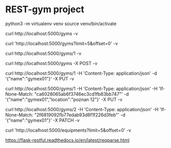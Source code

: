 # REST-gym project


python3 -m virtualenv venv
source venv/bin/activate


curl http://localhost:5000/gyms -v

curl 'http://localhost:5000/gyms?limit=5&offset=0' -v   

curl http://localhost:5000/gyms/1 -v

curl http://localhost:5000/gyms -X POST -v   

curl http://localhost:5000/gyms/1 -H 'Content-Type: application/json' -d '{"name":"gymex01"}' -X PUT -v   

curl http://localhost:5000/gyms/1 -H 'Content-Type: application/json' -H 'If-None-Match: "ca6028065ab6f3746ec3cd1fb83bb747"' -d '{"name":"gymex01","location":"poznan 12"}' -X PUT -v   

curl http://localhost:5000/gyms/2 -H 'Content-Type: application/json' -H 'If-None-Match: "2f6819092fb77edab93d8f1f226d3feb"' -d '{"name":"gymex01"}' -X PATCH -v   


curl 'http://localhost:5000/equipments?limit=5&offset=0' -v    


https://flask-restful.readthedocs.io/en/latest/reqparse.html


